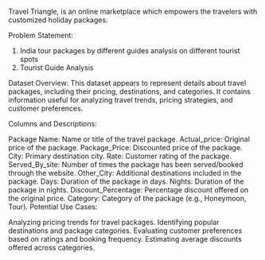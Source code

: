 Travel Triangle, is an online marketplace which empowers the travelers with customized holiday packages.

Problem Statement:
1) India tour packages by different guides analysis on different tourist spots 
2) Tourist Guide Analysis


Dataset Overview: This dataset appears to represent details about travel packages, including their pricing, destinations, and categories. It contains information useful for analyzing travel trends, pricing strategies, and customer preferences.

Columns and Descriptions:

Package Name: Name or title of the travel package.
Actual_price: Original price of the package.
Package_Price: Discounted price of the package.
City: Primary destination city.
Rate: Customer rating of the package.
Served_By_site: Number of times the package has been served/booked through the website.
Other_City: Additional destinations included in the package.
Days: Duration of the package in days.
Nights: Duration of the package in nights.
Discount_Percentage: Percentage discount offered on the original price.
Category: Category of the package (e.g., Honeymoon, Tour).
Potential Use Cases:

Analyzing pricing trends for travel packages.
Identifying popular destinations and package categories.
Evaluating customer preferences based on ratings and booking frequency.
Estimating average discounts offered across categories.
